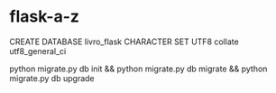 # flask-a-z

CREATE DATABASE livro_flask CHARACTER SET UTF8 collate utf8_general_ci


python migrate.py db init && python migrate.py db migrate && python migrate.py db upgrade